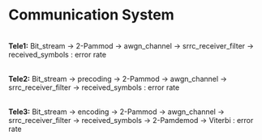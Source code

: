 # Communication System
<br />**Tele1:** Bit_stream -> 2-Pammod -> awgn_channel -> srrc_receiver_filter -> received_symbols : error rate

<br />**Tele2:** Bit_stream -> precoding -> 2-Pammod -> awgn_channel -> srrc_receiver_filter -> received_symbols : error rate

<br />**Tele3:** Bit_stream -> encoding -> 2-Pammod -> awgn_channel -> srrc_receiver_filter -> received_symbols -> 2-Pamdemod -> Viterbi : error rate
